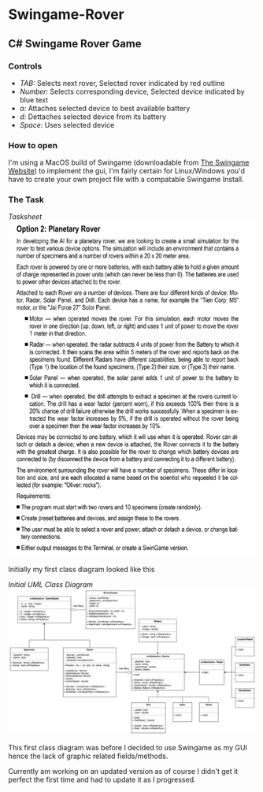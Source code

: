 # Swingame-Rover
## C# Swingame Rover Game

### Controls

- *TAB:* Selects next rover, Selected rover indicated by red outline
- *Number:* Selects corresponding device, Selected device indicated by blue text
- *a:* Attaches selected device to best available battery
- *d:* Dettaches selected device from its battery
- *Space:* Uses selected device


### How to open
I'm using a MacOS build of Swingame (downloadable from [The Swingame Website](http://www.swingame.com/ "Swingame's Homepage")) to implement the gui, I'm fairly certain for Linux/Windows you'd have to create your own project file with a compatable Swingame Install.

### The Task

*Tasksheet*
![Tasksheet](Tasksheet.png?raw=true "Tasksheet")

Initially my first class diagram looked like this

*Initial UML Class Diagram*
![InitialUML](InitialUML.jpg?raw=true "InitialUML")

This first class diagram was before I decided to use Swingame as my GUI hence the lack of graphic related fields/methods.

Currently am working on an updated version as of course I didn't get it perfect the first time and had to update it as I progressed.